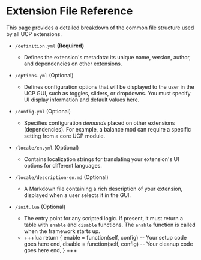 # Extension File Reference

This page provides a detailed breakdown of the common file structure used by all UCP extensions.

* `/definition.yml` **(Required)**
    * Defines the extension's metadata: its unique name, version, author, and dependencies on other extensions.

* `/options.yml` (Optional)
    * Defines configuration options that will be displayed to the user in the UCP GUI, such as toggles, sliders, or dropdowns. You must specify UI display information and default values here.

* `/config.yml` (Optional)
    * Specifies configuration *demands* placed on other extensions (dependencies). For example, a balance mod can require a specific setting from a core UCP module.

* `/locale/en.yml` (Optional)
    * Contains localization strings for translating your extension's UI options for different languages.

* `/locale/description-en.md` (Optional)
    * A Markdown file containing a rich description of your extension, displayed when a user selects it in the GUI.

* `/init.lua` (Optional)
    * The entry point for any scripted logic. If present, it must return a table with `enable` and `disable` functions. The `enable` function is called when the framework starts up.
    * +++lua
    return {
      enable = function(self, config)
        -- Your setup code goes here
      end,
      disable = function(self, config)
        -- Your cleanup code goes here
      end,
    }
    +++